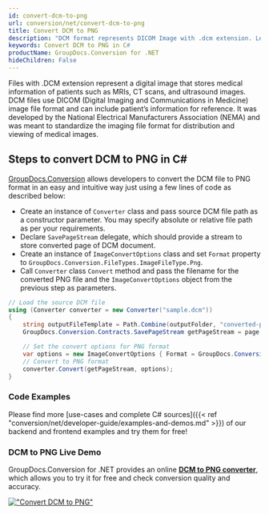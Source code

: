 ```yaml
---
id: convert-dcm-to-png
url: conversion/net/convert-dcm-to-png
title: Convert DCM to PNG
description: "DCM format represents DICOM Image with .dcm extension. Learn how to convert DCM to PNG file programmatically in C# language using GroupDocs.Conversion for .NET library."
keywords: Convert DCM to PNG in C#
productName: GroupDocs.Conversion for .NET
hideChildren: False
---
```


Files with .DCM extension represent a digital image that stores medical information of patients such as MRIs, CT scans, and ultrasound images. DCM files use DICOM (Digital Imaging and Communications in Medicine) image file format and can include patient’s information for reference. It was developed by the National Electrical Manufacturers Association (NEMA) and was meant to standardize the imaging file format for distribution and viewing of medical images.

## Steps to convert DCM to PNG in C#

[GroupDocs.Conversion](https://products.groupdocs.com/conversion/net) allows developers to convert the DCM file to PNG format in an easy and intuitive way just using a few lines of code as described below:

* Create an instance of `Converter` class and pass source DCM file path as a constructor parameter. You may specify absolute or relative file path as per your requirements. 
* Declare `SavePageStream` delegate, which should provide a stream to store converted page of DCM document.
* Create an instance of `ImageConvertOptions` class and set `Format` property to `GroupDocs.Conversion.FileTypes.ImageFileType.Png`.
* Call `Converter` class `Convert` method and pass the filename for the converted PNG file and the `ImageConvertOptions` object from the previous step as parameters.

```csharp
// Load the source DCM file
using (Converter converter = new Converter("sample.dcm"))
{
    string outputFileTemplate = Path.Combine(outputFolder, "converted-page-{0}.png");
    GroupDocs.Conversion.Contracts.SavePageStream getPageStream = page => new FileStream(string.Format(outputFileTemplate, page), FileMode.Create);

    // Set the convert options for PNG format
    var options = new ImageConvertOptions { Format = GroupDocs.Conversion.FileTypes.ImageFileType.Png };   
    // Convert to PNG format
    converter.Convert(getPageStream, options);
}
```

### Code Examples

Please find more [use-cases and complete C# sources]({{< ref "conversion/net/developer-guide/examples-and-demos.md" >}}) of our backend and frontend examples and try them for free!

### DCM to PNG Live Demo

GroupDocs.Conversion for .NET provides an online [**DCM to PNG converter**](https://products.groupdocs.app/conversion/dcm-to-png), which allows you to try it for free and check conversion quality and accuracy.

[!["Convert DCM to PNG"](conversion/net/images/convert-to-png/convert-dcm-to-png.png)](https://products.groupdocs.app/conversion/dcm-to-png)